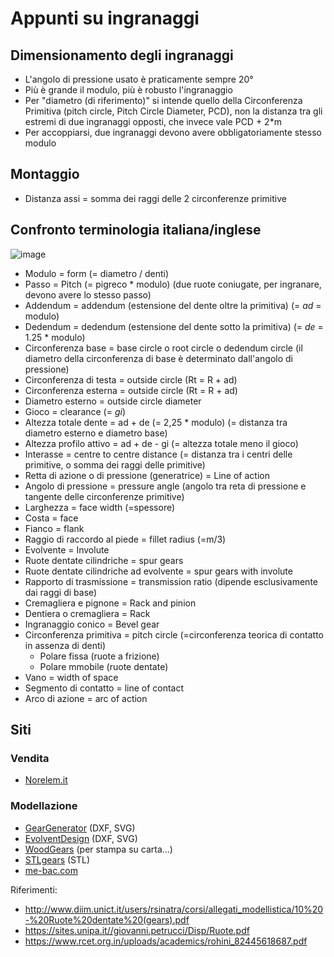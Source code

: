 # Appunti su ingranaggi

## Dimensionamento degli ingranaggi

- L'angolo di pressione usato è praticamente sempre 20°
- Più è grande il modulo, più è robusto l'ingranaggio
- Per "diametro (di riferimento)" si intende quello della Circonferenza Primitiva (pitch circle, Pitch Circle Diameter, PCD), non la distanza tra gli estremi di due ingranaggi opposti, che invece vale PCD + 2*m
- Per accoppiarsi, due ingranaggi devono avere obbligatoriamente stesso modulo

## Montaggio

- Distanza assi = somma dei raggi delle 2 circonferenze primitive 

## Confronto terminologia italiana/inglese

![image](https://github.com/jumpjack/heliostat/assets/1620953/522e44b2-b60e-4378-b441-adfee8d7489d)

- Modulo = form  (= diametro / denti)
- Passo = Pitch   (= pigreco * modulo) (due ruote coniugate, per ingranare, devono avere lo stesso passo)
- Addendum = addendum (estensione del dente oltre la primitiva) (= _ad_ = modulo)
- Dedendum = dedendum (estensione del dente sotto la primitiva) (= _de_ = 1.25 * modulo)
- Circonferenza base = base circle    o   root circle   o   dedendum circle  (il diametro della circonferenza di base è determinato dall'angolo di pressione)
- Circonferenza di testa = outside circle (Rt = R + ad)
- Circonferenza esterna = outside circle (Rt = R + ad)
- Diametro esterno = outside circle diameter
- Gioco = clearance  (= _gi_)
- Altezza totale dente = ad + de (= 2,25 * modulo)  (= distanza tra diametro esterno e diametro base)
- Altezza profilo attivo = ad + de - gi (= altezza totale meno il gioco)
- Interasse = centre to centre distance  (= distanza tra i centri delle primitive, o somma dei raggi delle primitive)
- Retta di azione o di pressione (generatrice) = Line of action
- Angolo di pressione = pressure angle (angolo tra reta di pressione e tangente delle circonferenze primitive)
- Larghezza = face width (=spessore)
- Costa = face
- Fianco = flank
- Raggio di raccordo al piede = fillet radius (=m/3)
- Evolvente = Involute
- Ruote dentate cilindriche = spur gears
- Ruote dentate cilindriche ad evolvente = spur gears with involute
- Rapporto di trasmissione = transmission ratio  (dipende esclusivamente dai raggi di base)
- Cremagliera e pignone = Rack and pinion
- Dentiera o cremagliera = Rack
- Ingranaggio conico = Bevel gear
- Circonferenza primitiva = pitch circle  (=circonferenza teorica di contatto in assenza di denti)
   - Polare fissa (ruote a frizione)
   - Polare mmobile (ruote dentate)
- Vano = width of space
- Segmento di contatto = line of contact
- Arco di azione = arc of action

## Siti

### Vendita

- [Norelem.it](https://www.norelem.it/it/it/Prodotti/THE-BIG-GREEN-BOOK/norelem-muove-Sistemi-e-componenti-per-la-costruzione-di-macchine-e-impianti/22000-Trasmissioni-meccaniche/Ingranaggi-Cremagliere-Ruote-coniche/22402-Ruote-dentate-frontali-in-plastica-modulo-3-stampate-a-iniezione-dentatura-diritta-angolo-di-pressione-20%C2%B0.html)

### Modellazione

- [GearGenerator](https://geargenerator.com/#200,200,100,6,1,3,0,4,1,8,2,4,27,-90,0,0,0,0,0,0,16,4,4,27,-60,0,0,0,0,1,1,12,1,12,20,-60,0,0,0,0,2,0,60,5,12,20,0,1,0,0,0,0,0,3,-515) (DXF, SVG)
- [EvolventDesign](https://evolventdesign.com/pages/spur-gear-generator) (DXF, SVG)
- [WoodGears](https://woodgears.ca/gear_cutting/template.html) (per stampa su carta...)
- [STLgears](https://www.stlgears.com/generators/3dprint) (STL)
- [me-bac.com](http://www.me-bac.com/index.php?task=gear (DXF))

Riferimenti:
- http://www.diim.unict.it/users/rsinatra/corsi/allegati_modellistica/10%20-%20Ruote%20dentate%20(gears).pdf
- https://sites.unipa.it//giovanni.petrucci/Disp/Ruote.pdf
- https://www.rcet.org.in/uploads/academics/rohini_82445618687.pdf
